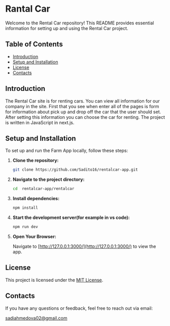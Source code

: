 # Rantal Car

Welcome to the Rental Car repository! This README provides essential information for setting up and using the Rental Car project.

## Table of Contents
- [Introduction](#introduction)
- [Setup and Installation](#setup-and-installation)
- [License](#license)
- [Contacts](#contacts)

## Introduction

The Rental Car site is for renting cars. You can view all information for our company in the site. First that you see when enter all of the pages is form for information about pick up and drop off
the car that the user should set. After setting this information you can choose the car for renting.
The project is written in JavaScript in next.js.

## Setup and Installation

To set up and run the Farm App locally, follow these steps:

1. **Clone the repository:**
   ```bash
   git clone https://github.com/Sadito16/rentalcar-app.git
   ```


3. **Navigate to the project directory:**
   ```bash
   cd  rentalcar-app/rentalcar
   ````

5. **Install dependencies:**
   ```bash
   npm install
   ```

5. **Start the development server(for example in vs code):**
   ```bash
   npm run dev
   ```

7. **Open Your Browser:**

    Navigate to [http://127.0.0.1:3000/](http://127.0.0.1:3000/) to view the app.


## License

This project is licensed under the [MIT License](LICENSE).

## Contacts

If you have any questions or feedback, feel free to reach out via email:

sadiahmedova02@gmail.com
